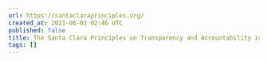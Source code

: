 ```yaml
---
url: https://santaclaraprinciples.org/
created_at: 2021-06-03 02:46 UTC
published: false
title: The Santa Clara Principles on Transparency and Accountability in Content Moderation
tags: []
---
```




